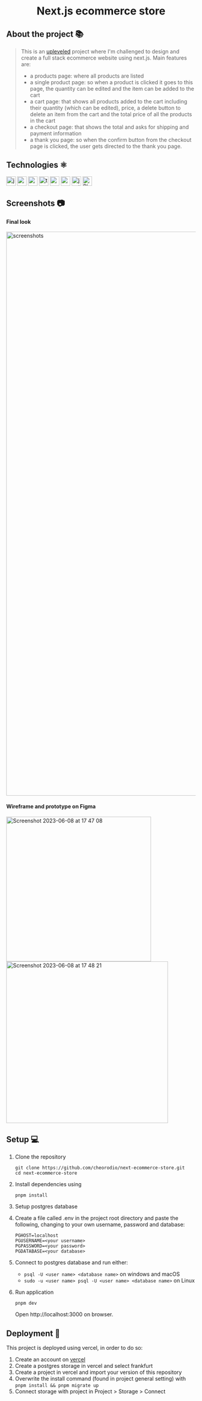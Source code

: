 <h1 align="center"> Next.js ecommerce store </h1>

## About the project 📚

> This is an [upleveled](https://github.com/upleveled) project where I'm challenged to design and create a full stack ecommerce website using next.js. Main features are:
>
> - a products page: where all products are listed
> - a single product page: so when a product is clicked it goes to this page, the quantity can be edited and the item can be added to the cart
> - a cart page: that shows all products added to the cart including their quantity (which can be edited), price, a delete button to delete an item from the cart and the total price of all the products in the cart
> - a checkout page: that shows the total and asks for shipping and payment information
> - a thank you page: so when the confirm button from the checkout page is clicked, the user gets directed to the thank you page.

## Technologies ⚛️

<img height="25" src="https://img.shields.io/badge/JavaScript-323330?style=for-the-badge&logo=javascript&logoColor=F7DF1E" alt="javascript logo"/> <img height="25" src="https://img.shields.io/badge/Next-black?style=for-the-badge&logo=next.js&logoColor=white" alt="next js logo"/> <img height="25" src="https://img.shields.io/badge/react-%2320232a.svg?style=for-the-badge&logo=react&logoColor=%2361DAFB" alt="react logo"/> <img height="25" src="https://img.shields.io/badge/typescript-%23007ACC.svg?style=for-the-badge&logo=typescript&logoColor=white" alt="typescript logo"/> <img height="25" src="https://img.shields.io/badge/SASS-hotpink.svg?style=for-the-badge&logo=SASS&logoColor=white" alt="sass logo"/> <img height="25" src="https://img.shields.io/badge/postgres-%23316192.svg?style=for-the-badge&logo=postgresql&logoColor=white" alt="postgres logo"/> <img height="25" src="https://img.shields.io/badge/-jest-%23C21325?style=for-the-badge&logo=jest&logoColor=white" alt="jest logo"/> <img height="25" src="https://img.shields.io/badge/Playwright-2EAD33.svg?style=for-the-badge&logo=Playwright&logoColor=white" alt="Playwright logo"/>

## Screenshots 📷

#### Final look

<img width="1500" src="https://github.com/cheorodio/next-ecommerce-store/assets/121162907/795e28db-5002-4636-98ee-10350a381cf6" alt="screenshots" />

#### Wireframe and prototype on Figma

<img width="385" alt="Screenshot 2023-06-08 at 17 47 08" src="https://github.com/cheorodio/next-ecommerce-store/assets/121162907/3b9e0cb1-38cd-4450-80d9-668217422f90"> <img width="430" alt="Screenshot 2023-06-08 at 17 48 21" src="https://github.com/cheorodio/next-ecommerce-store/assets/121162907/37287e82-c6dd-4b38-8781-fd57b9c7731b">

## Setup 💻

1. Clone the repository
   ```
   git clone https://github.com/cheorodio/next-ecommerce-store.git
   cd next-ecommerce-store
   ```
2. Install dependencies using 
   ```
   pnpm install
   ````
4. Setup postgres database
5. Create a file called .env in the project root directory and paste the following, changing to your own username, password and database:
   ```
   PGHOST=localhost
   PGUSERNAME=<your username>
   PGPASSWORD=<your password>
   PGDATABASE=<your database>
   ```
5. Connect to postgres database and run either:
   - `psql -U <user name> <database name>` on windows and macOS
   - `sudo -u <user name> psql -U <user name> <database name>` on Linux

6. Run application
   ```
   pnpm dev
   ```
   Open http://localhost:3000 on browser.

## Deployment 🚀

This project is deployed using vercel, in order to do so:

1. Create an account on [vercel](https://vercel.com/dashboard)
2. Create a postgres storage in vercel and select frankfurt
3. Create a project in vercel and import your version of this repository
4. Overwrite the install command (found in project general setting) with `pnpm install && pnpm migrate up`
5. Connect storage with project in Project > Storage > Connect
